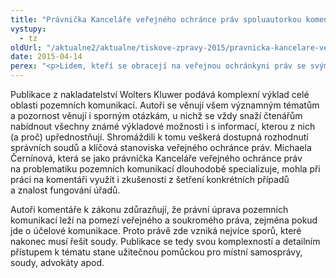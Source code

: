 ```yaml
---
title: "Právnička Kanceláře veřejného ochránce práv spoluautorkou komentáře k zákonu"
vystupy:
  - tz
oldUrl: "/aktualne2/aktualne/tiskove-zpravy-2015/pravnicka-kancelare-verejneho-ochrance-prav-spoluautorkou-komentare-k-zakonu/"
date: 2015-04-14
perex: "<p>Lidem, kteří se obracejí na veřejnou ochránkyni práv se svými problémy, pomáhají špičkoví právníci s hlubokými znalostmi a zkušenostmi. Jejich vysokou odbornost nejlépe dokládá i nejčerstvější úspěch: právnička Kanceláře veřejného ochránce práv Michaela Černínová je spoluautorkou nově vydaného komentáře k zákonu o pozemních komunikacích.</p>"
---
```


<!-- imported from the old website -->

<p>Publikace z nakladatelství Wolters Kluwer podává komplexní výklad celé oblasti pozemních komunikací. Autoři se věnují všem významným tématům a pozornost věnují i sporným otázkám, u nichž se vždy snaží čtenářům nabídnout všechny známé výkladové možnosti i s informací, kterou z nich (a proč) upřednostňují. Shromáždili k tomu veškerá dostupná rozhodnutí správních soudů a klíčová stanoviska veřejného ochránce práv. Michaela Černínová, která se jako právnička Kanceláře veřejného ochránce práv na problematiku pozemních komunikací dlouhodobě specializuje, mohla při práci na komentáři využít i zkušenosti z šetření konkrétních případů a znalost fungování úřadů.</p><p>Autoři komentáře k zákonu zdůrazňují, že právní úprava pozemních komunikací leží na pomezí veřejného a soukromého práva, zejména pokud jde o účelové komunikace. Proto právě zde vzniká nejvíce sporů, které nakonec musí řešit soudy. Publikace se tedy svou komplexností a detailním přístupem k tématu stane užitečnou pomůckou pro místní samosprávy, soudy, advokáty apod.</p>
